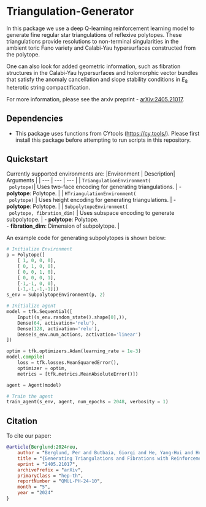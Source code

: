 # Triangulation-Generator

In this package we use a deep Q-learning reinforcement learning model to generate fine regular star triangulations of reflexive polytopes. These triangulations provide resolutions to non-terminal singularities in the ambient toric Fano variety and Calabi-Yau hypersurfaces constructed from the polytope.

One can also look for added geometric information, such as fibration structures in the Calabi-Yau hypersurfaces and holomorphic vector bundles that satisfy the anomaly cancellation and slope stability conditions in $E_8$ heterotic string compactification.

For more information, please see the arxiv preprint - [arXiv:2405.21017](https://arxiv.org/abs/2405.21017).

## Dependencies
* This package uses functions from CYtools (https://cy.tools/). Please first install this package before attempting to run scripts in this repository.


## Quickstart
Currently supported environments are:
|Environment | Description| Arguments |
| --- | --- | --- |
| ```TriangulationEnvironment(```<br>&ensp;```polytope)```| Uses two-face encoding for generating triangulations. | - **polytope**: Polytope. |
| ```HTriangulationEnvironment(```<br>&ensp;```polytope)``` | Uses height encoding for generating triangulations. | - **polytope**: Polytope. |
| ```SubpolytopeEnvironment(```<br>&ensp;```polytope, fibration_dim)``` | Uses subspace encoding to generate subpolytope. | - **polytope**: Polytope.<br>- **fibration_dim**: Dimension of subpolytope. |

An example code for generating subpolytopes is shown below:
```python
# Initialize Environment
p = Polytope([
    [ 1, 0, 0, 0],
    [ 0, 1, 0, 0],
    [ 0, 0, 1, 0],
    [ 0, 0, 0, 1],
    [-1,-1, 0, 0],
    [-1,-1,-1,-1]])
s_env = SubpolytopeEnvironment(p, 2)

# Initialize agent
model = tfk.Sequential([
    Input((s_env.random_state().shape[0],)),
    Dense(64, activation='relu'),
    Dense(128, activation='relu'),
    Dense(s_env.num_actions, activation='linear')
])

optim = tfk.optimizers.Adam(learning_rate = 1e-3)
model.compile(
    loss = tfk.losses.MeanSquaredError(),
    optimizer = optim,
    metrics = [tfk.metrics.MeanAbsoluteError()])

agent = Agent(model)

# Train the agent
train_agent(s_env, agent, num_epochs = 2048, verbosity = 1)
```


## Citation
To cite our paper:
```bibtex
@article{Berglund:2024reu,
    author = "Berglund, Per and Butbaia, Giorgi and He, Yang-Hui and Heyes, Elli and Hirst, Edward and Jejjala, Vishnu",
    title = "{Generating Triangulations and Fibrations with Reinforcement Learning}",
    eprint = "2405.21017",
    archivePrefix = "arXiv",
    primaryClass = "hep-th",
    reportNumber = "QMUL-PH-24-10",
    month = "5",
    year = "2024"
}
```